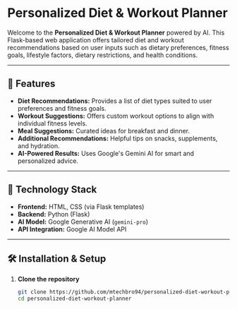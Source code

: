 # Personalized Diet & Workout Planner

Welcome to the **Personalized Diet & Workout Planner** powered by AI. This Flask-based web application offers tailored diet and workout recommendations based on user inputs such as dietary preferences, fitness goals, lifestyle factors, dietary restrictions, and health conditions.

---

## 🌟 Features

- **Diet Recommendations:** Provides a list of diet types suited to user preferences and fitness goals.
- **Workout Suggestions:** Offers custom workout options to align with individual fitness levels.
- **Meal Suggestions:** Curated ideas for breakfast and dinner.
- **Additional Recommendations:** Helpful tips on snacks, supplements, and hydration.
- **AI-Powered Results:** Uses Google's Gemini AI for smart and personalized advice.

---

## 🔧 Technology Stack

- **Frontend:** HTML, CSS (via Flask templates)
- **Backend:** Python (Flask)
- **AI Model:** Google Generative AI (`gemini-pro`)
- **API Integration:** Google AI Model API

---

## 🛠️ Installation & Setup

1. **Clone the repository**
   ```bash
   git clone https://github.com/mtechbro94/personalized-diet-workout-planner.git
   cd personalized-diet-workout-planner

